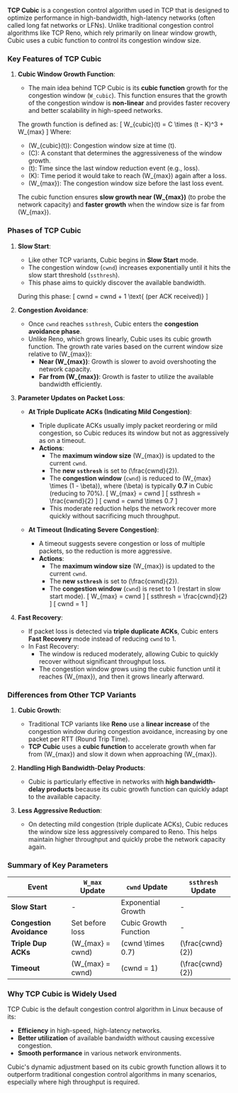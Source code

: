 **TCP Cubic** is a congestion control algorithm used in TCP that is designed to optimize performance in high-bandwidth, high-latency networks (often called long fat networks or LFNs). Unlike traditional congestion control algorithms like TCP Reno, which rely primarily on linear window growth, Cubic uses a cubic function to control its congestion window size. 

### Key Features of TCP Cubic

1. **Cubic Window Growth Function**:
   - The main idea behind TCP Cubic is its **cubic function** growth for the congestion window (`W_cubic`). This function ensures that the growth of the congestion window is **non-linear** and provides faster recovery and better scalability in high-speed networks.

   The growth function is defined as:
   \[
   W_{cubic}(t) = C \times (t - K)^3 + W_{max}
   \]
   Where:
   - \(W_{cubic}(t)\): Congestion window size at time \(t\).
   - \(C\): A constant that determines the aggressiveness of the window growth.
   - \(t\): Time since the last window reduction event (e.g., loss).
   - \(K\): Time period it would take to reach \(W_{max}\) again after a loss.
   - \(W_{max}\): The congestion window size before the last loss event.

   The cubic function ensures **slow growth near \(W_{max}\)** (to probe the network capacity) and **faster growth** when the window size is far from \(W_{max}\).

### Phases of TCP Cubic

1. **Slow Start**:
   - Like other TCP variants, Cubic begins in **Slow Start** mode.
   - The congestion window (`cwnd`) increases exponentially until it hits the slow start threshold (`ssthresh`).
   - This phase aims to quickly discover the available bandwidth.

   During this phase:
   \[
   cwnd = cwnd + 1 \text{ (per ACK received)}
   \]

2. **Congestion Avoidance**:
   - Once `cwnd` reaches `ssthresh`, Cubic enters the **congestion avoidance phase**.
   - Unlike Reno, which grows linearly, Cubic uses its cubic growth function. The growth rate varies based on the current window size relative to \(W_{max}\):
     - **Near \(W_{max}\)**: Growth is slower to avoid overshooting the network capacity.
     - **Far from \(W_{max}\)**: Growth is faster to utilize the available bandwidth efficiently.

3. **Parameter Updates on Packet Loss**:

   - **At Triple Duplicate ACKs (Indicating Mild Congestion)**:
     - Triple duplicate ACKs usually imply packet reordering or mild congestion, so Cubic reduces its window but not as aggressively as on a timeout.
     - **Actions**:
       - The **maximum window size** \(W_{max}\) is updated to the current `cwnd`.
       - The **new `ssthresh`** is set to \(\frac{cwnd}{2}\).
       - The **congestion window** (`cwnd`) is reduced to \(W_{max} \times (1 - \beta)\), where \(\beta\) is typically **0.7** in Cubic (reducing to 70%).
         \[
         W_{max} = cwnd
         \]
         \[
         ssthresh = \frac{cwnd}{2}
         \]
         \[
         cwnd = cwnd \times 0.7
         \]
       - This moderate reduction helps the network recover more quickly without sacrificing much throughput.

   - **At Timeout (Indicating Severe Congestion)**:
     - A timeout suggests severe congestion or loss of multiple packets, so the reduction is more aggressive.
     - **Actions**:
       - The **maximum window size** \(W_{max}\) is updated to the current `cwnd`.
       - The **new `ssthresh`** is set to \(\frac{cwnd}{2}\).
       - The **congestion window** (`cwnd`) is reset to 1 (restart in slow start mode).
         \[
         W_{max} = cwnd
         \]
         \[
         ssthresh = \frac{cwnd}{2}
         \]
         \[
         cwnd = 1
         \]

4. **Fast Recovery**:
   - If packet loss is detected via **triple duplicate ACKs**, Cubic enters **Fast Recovery** mode instead of reducing `cwnd` to 1.
   - In Fast Recovery:
     - The window is reduced moderately, allowing Cubic to quickly recover without significant throughput loss.
     - The congestion window grows using the cubic function until it reaches \(W_{max}\), and then it grows linearly afterward.

### Differences from Other TCP Variants

1. **Cubic Growth**:
   - Traditional TCP variants like **Reno** use a **linear increase** of the congestion window during congestion avoidance, increasing by one packet per RTT (Round Trip Time).
   - **TCP Cubic** uses a **cubic function** to accelerate growth when far from \(W_{max}\) and slow it down when approaching \(W_{max}\).

2. **Handling High Bandwidth-Delay Products**:
   - Cubic is particularly effective in networks with **high bandwidth-delay products** because its cubic growth function can quickly adapt to the available capacity.

3. **Less Aggressive Reduction**:
   - On detecting mild congestion (triple duplicate ACKs), Cubic reduces the window size less aggressively compared to Reno. This helps maintain higher throughput and quickly probe the network capacity again.

### Summary of Key Parameters

| Event                  | `W_max` Update       | `cwnd` Update            | `ssthresh` Update         |
|------------------------|----------------------|--------------------------|---------------------------|
| **Slow Start**         | -                    | Exponential Growth       | -                         |
| **Congestion Avoidance** | Set before loss     | Cubic Growth Function    | -                         |
| **Triple Dup ACKs**    | \(W_{max} = cwnd\)   | \(cwnd \times 0.7\)      | \(\frac{cwnd}{2}\)        |
| **Timeout**            | \(W_{max} = cwnd\)   | \(cwnd = 1\)             | \(\frac{cwnd}{2}\)        |

### Why TCP Cubic is Widely Used

TCP Cubic is the default congestion control algorithm in Linux because of its:
- **Efficiency** in high-speed, high-latency networks.
- **Better utilization** of available bandwidth without causing excessive congestion.
- **Smooth performance** in various network environments.

Cubic's dynamic adjustment based on its cubic growth function allows it to outperform traditional congestion control algorithms in many scenarios, especially where high throughput is required.